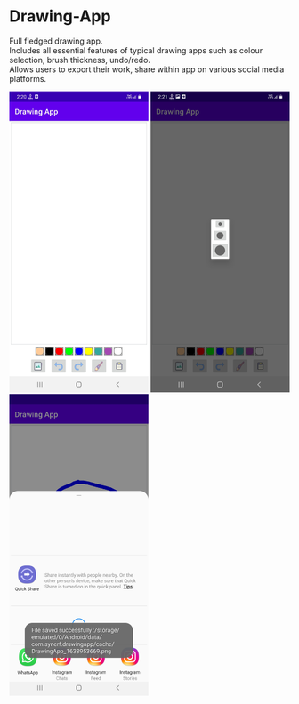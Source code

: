 # Drawing-App
Full fledged drawing app.<br>
Includes all essential features of typical drawing apps such as colour selection, brush thickness, undo/redo.<br>
Allows users to export their work, share within app on various social media platforms.<br>

<img src="readme-images/DrawingApp1.jpg" width="250">
<img src="readme-images/DrawingApp2.jpg" width="250">
<img src="readme-images/DrawingApp3.jpg" width="250">
